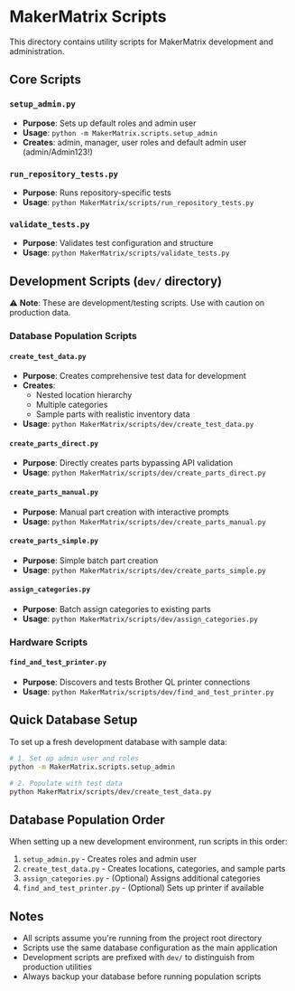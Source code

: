 # MakerMatrix Scripts

This directory contains utility scripts for MakerMatrix development and administration.

## Core Scripts

### `setup_admin.py`
- **Purpose**: Sets up default roles and admin user
- **Usage**: `python -m MakerMatrix.scripts.setup_admin`
- **Creates**: admin, manager, user roles and default admin user (admin/Admin123!)

### `run_repository_tests.py`  
- **Purpose**: Runs repository-specific tests
- **Usage**: `python MakerMatrix/scripts/run_repository_tests.py`

### `validate_tests.py`
- **Purpose**: Validates test configuration and structure
- **Usage**: `python MakerMatrix/scripts/validate_tests.py`

## Development Scripts (`dev/` directory)

⚠️ **Note**: These are development/testing scripts. Use with caution on production data.

### Database Population Scripts

#### `create_test_data.py`
- **Purpose**: Creates comprehensive test data for development
- **Creates**: 
  - Nested location hierarchy
  - Multiple categories
  - Sample parts with realistic inventory data
- **Usage**: `python MakerMatrix/scripts/dev/create_test_data.py`

#### `create_parts_direct.py`
- **Purpose**: Directly creates parts bypassing API validation
- **Usage**: `python MakerMatrix/scripts/dev/create_parts_direct.py`

#### `create_parts_manual.py`
- **Purpose**: Manual part creation with interactive prompts
- **Usage**: `python MakerMatrix/scripts/dev/create_parts_manual.py`

#### `create_parts_simple.py`
- **Purpose**: Simple batch part creation
- **Usage**: `python MakerMatrix/scripts/dev/create_parts_simple.py`

#### `assign_categories.py`
- **Purpose**: Batch assign categories to existing parts
- **Usage**: `python MakerMatrix/scripts/dev/assign_categories.py`

### Hardware Scripts

#### `find_and_test_printer.py`
- **Purpose**: Discovers and tests Brother QL printer connections
- **Usage**: `python MakerMatrix/scripts/dev/find_and_test_printer.py`

## Quick Database Setup

To set up a fresh development database with sample data:

```bash
# 1. Set up admin user and roles
python -m MakerMatrix.scripts.setup_admin

# 2. Populate with test data
python MakerMatrix/scripts/dev/create_test_data.py
```

## Database Population Order

When setting up a new development environment, run scripts in this order:

1. `setup_admin.py` - Creates roles and admin user
2. `create_test_data.py` - Creates locations, categories, and sample parts
3. `assign_categories.py` - (Optional) Assigns additional categories
4. `find_and_test_printer.py` - (Optional) Sets up printer if available

## Notes

- All scripts assume you're running from the project root directory
- Scripts use the same database configuration as the main application
- Development scripts are prefixed with `dev/` to distinguish from production utilities
- Always backup your database before running population scripts